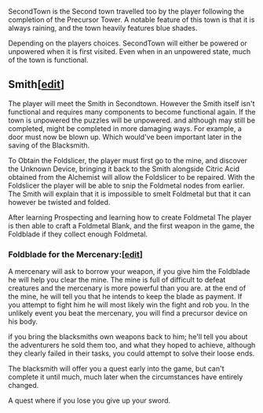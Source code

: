 SecondTown is the Second town travelled too by the player following the completion of the Precursor Tower. A notable feature of this town is that it is always raining, and the town heavily features blue shades.

Depending on the players choices. SecondTown will either be powered or unpowered when it is first visited. Even when in an unpowered state, much of the town is functional.

## Smith\[[edit](https://nim.miraheze.org/w/index.php?title=SecondTown&action=edit&section=1 "Edit section: Smith")\]

The player will meet the Smith in Secondtown. However the Smith itself isn't functional and requires many components to become functional again. If the town is unpowered the puzzles will be unpowered. and although may still be completed, might be completed in more damaging ways. For example, a door must now be blown up. Which would've been important later in the saving of the Blacksmith.

To Obtain the Foldslicer, the player must first go to the mine, and discover the Unknown Device, bringing it back to the Smith alongside Citric Acid obtained from the Alchemist will allow the Foldslicer to be repaired. With the Foldslicer the player will be able to snip the Foldmetal nodes from earlier. The Smith will explain that it is impossible to smelt Foldmetal but that it can however be twisted and folded.

After learning Prospecting and learning how to create Foldmetal The player is then able to craft a Foldmetal Blank, and the first weapon in the game, the Foldblade if they collect enough Foldmetal.

### Foldblade for the Mercenary:\[[edit](https://nim.miraheze.org/w/index.php?title=SecondTown&action=edit&section=2 "Edit section: Foldblade for the Mercenary:")\]

A mercenary will ask to borrow your weapon, if you give him the Foldblade he will help you clear the mine. The mine is full of difficult to defeat creatures and the mercenary is more powerful than you are. at the end of the mine, he will tell you that he intends to keep the blade as payment. If you attempt to fight him he will most likely win the fight and rob you. In the unlikely event you beat the mercenary, you will find a precursor device on his body.

  

if you bring the blacksmiths own weapons back to him; he'll tell you about the adventurers he sold them too, and what they hoped to achieve, although they clearly failed in their tasks, you could attempt to solve their loose ends.

The blacksmith will offer you a quest early into the game, but can't complete it until much, much later when the circumstances have entirely changed.

A quest where if you lose you give up your sword.